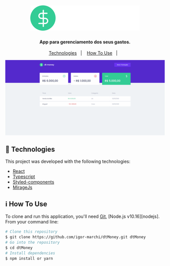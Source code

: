 <h1 align="center">
    <img alt="Title" src="./src/assets/logo.svg" />
    <br>
</h1>
<h4 align="center">
  App para gerenciamento dos seus gastos. 
</h4>

<p align="center">
  <a href="#rocket-technologies">Technologies</a>&nbsp;&nbsp;&nbsp;|&nbsp;&nbsp;&nbsp;
  <a href="#information_source-how-to-use">How To Use</a>&nbsp;&nbsp;&nbsp;|&nbsp;&nbsp;&nbsp;
</p>

<p align="center">
  <img alt="AppDemo" src="./src/assets/GitHub/dtmoney.gif" />
</p>

## :rocket: Technologies

This project was developed with the following technologies:

- [React](https://reactjs.org/)
- [Typescript](https://www.typescriptlang.org/)
- [Styled-components](https://styled-components.com/)
- [MirageJs](https://miragejs.com/)

## :information_source: How To Use

To clone and run this application, you'll need [Git](https://git-scm.com), [Node.js v10.16][nodejs]. From your command line:

```bash
# Clone this repository
$ git clone https://github.com/igor-marchi/dtMoney.git dtMoney
# Go into the repository
$ cd dtMoney
# Install dependencies
$ npm install or yarn
```
